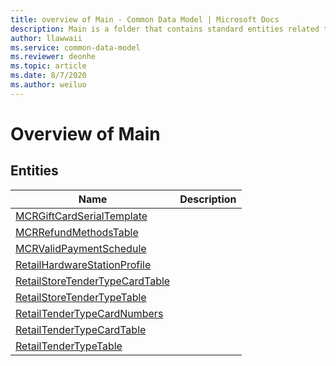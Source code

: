 ```yaml
---
title: overview of Main - Common Data Model | Microsoft Docs
description: Main is a folder that contains standard entities related to the Common Data Model.
author: llawwaii
ms.service: common-data-model
ms.reviewer: deonhe
ms.topic: article
ms.date: 8/7/2020
ms.author: weiluo
---
```


# Overview of Main


## Entities

|Name|Description|
|---|---|
|[MCRGiftCardSerialTemplate](MCRGiftCardSerialTemplate.md)||
|[MCRRefundMethodsTable](MCRRefundMethodsTable.md)||
|[MCRValidPaymentSchedule](MCRValidPaymentSchedule.md)||
|[RetailHardwareStationProfile](RetailHardwareStationProfile.md)||
|[RetailStoreTenderTypeCardTable](RetailStoreTenderTypeCardTable.md)||
|[RetailStoreTenderTypeTable](RetailStoreTenderTypeTable.md)||
|[RetailTenderTypeCardNumbers](RetailTenderTypeCardNumbers.md)||
|[RetailTenderTypeCardTable](RetailTenderTypeCardTable.md)||
|[RetailTenderTypeTable](RetailTenderTypeTable.md)||
